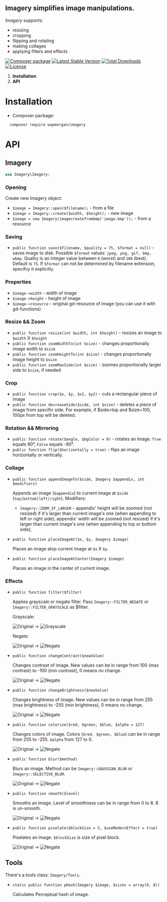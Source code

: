 ## Imagery simplifies image manipulations.

_Imagery_ supports:
- resizing
- cropping
- flipping and rotating
- making collages
- applying filters and effects

[![Composer package](http://xn--e1adiijbgl.xn--p1acf/badge/wapmorgan/imagery)](https://packagist.org/packages/wapmorgan/imagery)
[![Latest Stable Version](https://poser.pugx.org/wapmorgan/imagery/v/stable)](https://packagist.org/packages/wapmorgan/imagery)
[![Total Downloads](https://poser.pugx.org/wapmorgan/imagery/downloads)](https://packagist.org/packages/wapmorgan/imagery)
[![License](https://poser.pugx.org/wapmorgan/imagery/license)](https://packagist.org/packages/wapmorgan/imagery)

1. **Installation**
2. **API**

# Installation
* Composer package:
```
  composer require wapmorgan/imagery
```

# API
## Imagery
```php
use Imagery\Imagery;
```
### Opening
Create new Imagery object:
- `$image = Imagery::open($filename);` - from a file
- `$image = Imagery::create($width, $height);` - new image
- `$image = new Imagery(imagecreatefrombmp('image.bmp'));` - from a resource

### Saving
- `public function save($filename, $quality = 75, $format = null)` - saves image to disk.
Possible `$format` values: `jpeg, png, gif, bmp, wbmp`. Quality is an integer value between `0` (worst) and `100` (best). Default is `75`. If `$format` can not be determined by filename extension, specifcy it explicitly.

### Properties
- `$image->width` - width of image
- `$image->height` - height of image
- `$image->resource` - original gd-resource of image (you can use it with gd-functions)

### Resize && Zoom
- `public function resize(int $width, int $height)` - resizes an image to `$width` X `$height`
- `public function zoomWidthTo(int $size)` - changes proportionally image width to `$size`
- `public function zoomHeightTo(int $size)` - changes proportionally image height to `$size`
- `public function zoomMaxSide(int $size)` - zoomes proportionally larger side to `$size`, if needed

### Crop
- `public function crop($x, $y, $x2, $y2)` - cuts a rectangular piece of image
- `public function decreaseSide($side, int $size)` - deletes a piece of image from specific side. For example, if $side=top and $size=100, 100px from top will be deleted.

### Rotation && Mirroring
- `public function rotate($angle, $bgColor = 0)` - rotates an image. `True` equals 90°, `False` equals -90°.
- `public function flip($horizontally = true)` - flips an image horizontally or vertically.

### Collage
- `public function appendImageTo($side, Imagery $appendix, int $modifiers)`

  Appends an image (`$appendix`) to current image at `$side` (`top|bottom|left|right`). Modifiers:
  - `Imagery::ZOOM_IF_LARGER` - appendix' height will be zoomed (not resized) if it's larger than current image's one (when appending to left or right side); appendix' width will be zoomed (not resized) if it's larger than current image's one (when appending to top or bottom side);
- `public function placeImageAt($x, $y, Imagery $image)`

  Places an image atop current image at `$x` X `$y`.

- `public function placeImageAtCenter(Imagery $image)`

  Places an image in the center of current image.

### Effects
- `public function filter($filter)`

  Applies grayscale or negate filter. Pass `Imagery::FILTER_NEGATE` or `Imagery::FILTER_GRAYSCALE` as $filter.

  Grayscale:

  ![Original](https://github.com/wapmorgan/Imagery/releases/download/1.0.0/original.png)
  ->
  ![Grayscale](https://github.com/wapmorgan/Imagery/releases/download/1.0.0/grayscale_original.png)

  Negate:

  ![Original](https://github.com/wapmorgan/Imagery/releases/download/1.0.0/original.png)
  ->
  ![Negate](https://github.com/wapmorgan/Imagery/releases/download/1.0.0/negate_original.png)

- `public function changeContrast($newValue)`

  Changes contrast of image. New values can be in range from 100 (max contrast) to -100 (min contrast), 0 means no change.

  ![Original](https://github.com/wapmorgan/Imagery/releases/download/1.0.0/original.png)
  ->
  ![Negate](https://github.com/wapmorgan/Imagery/releases/download/1.0.0/contrast_original.png)

- `public function changeBrightness($newValue)`

  Changes brightness of image. New values can be in range from 255 (max brightness) to -255 (min brightness), 0 means no change.

  ![Original](https://github.com/wapmorgan/Imagery/releases/download/1.0.0/original.png)
  ->
  ![Negate](https://github.com/wapmorgan/Imagery/releases/download/1.0.0/brightness_original.png)

- `public function colorize($red, $green, $blue, $alpha = 127)`

  Changes colors of image. Colors (`$red, $green, $blue`) can be in range from 255 to -255. `$alpha` from 127 to 0.

  ![Original](https://github.com/wapmorgan/Imagery/releases/download/1.0.0/original.png)
  ->
  ![Negate](https://github.com/wapmorgan/Imagery/releases/download/1.0.0/colorize_original.png)

- `public function blur($method)`

  Blurs an image. Method can be `Imagery::GAUSSIAN_BLUR` or `Imagery::SELECTIVE_BLUR`.

  ![Original](https://github.com/wapmorgan/Imagery/releases/download/1.0.0/original.png)
  ->
  ![Negate](https://github.com/wapmorgan/Imagery/releases/download/1.0.0/blur_original.png)

- `public function smooth($level)`

  Smooths an image. Level of smoothness can be in range from 0 to 8. 8 is un-smooth.

  ![Original](https://github.com/wapmorgan/Imagery/releases/download/1.0.0/original.png)
  ->
  ![Negate](https://github.com/wapmorgan/Imagery/releases/download/1.0.0/smooth_original.png)

- `public function pixelate($blockSize = 5, $useModernEffect = true)`

  Pixelates an image. `$blockSize` is size of pixel block.

  ![Original](https://github.com/wapmorgan/Imagery/releases/download/1.0.0/original.png)
  ->
  ![Negate](https://github.com/wapmorgan/Imagery/releases/download/1.0.0/pixelate_original.png)

## Tools
There's a tools class: `Imagery/Tools`.

- `static public function pHash(Imagery $image, $sizes = array(8, 8))`

  Calculates Perceptual hash of image.
